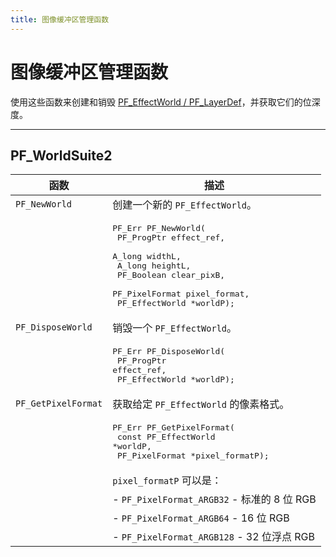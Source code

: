 ```yaml
---
title: 图像缓冲区管理函数
---
```

# 图像缓冲区管理函数

使用这些函数来创建和销毁 [PF_EffectWorld / PF_LayerDef](../../effect-basics/PF_EffectWorld)，并获取它们的位深度。

---

## PF_WorldSuite2

|      函数       |       描述       |
|-----------------|-------------------------------------------------------------------------------------------------------------------------------------------------------------------------------------------------------------------------------------------------|
| `PF_NewWorld`       | 创建一个新的 `PF_EffectWorld`。      |
|         | <pre lang="cpp">PF_Err PF_NewWorld(<br/>  PF_ProgPtr      effect_ref,<br/>  A_long    widthL,<br/>  A_long    heightL,<br/>  PF_Boolean      clear_pixB,<br/>  PF_PixelFormat  pixel_format,<br/>  PF_EffectWorld  \*worldP);</pre> |
| `PF_DisposeWorld`   | 销毁一个 `PF_EffectWorld`。      |
|         | <pre lang="cpp">PF_Err PF_DisposeWorld(<br/>  PF_ProgPtr      effect_ref,<br/>  PF_EffectWorld  \*worldP);</pre>        |
| `PF_GetPixelFormat` | 获取给定 `PF_EffectWorld` 的像素格式。      |
|         | <pre lang="cpp">PF_Err PF_GetPixelFormat(<br/>  const PF_EffectWorld  \*worldP,<br/>  PF_PixelFormat        \*pixel_formatP);</pre>        |
|         | `pixel_formatP` 可以是：        |
|         | - `PF_PixelFormat_ARGB32` - 标准的 8 位 RGB          |
|         | - `PF_PixelFormat_ARGB64` - 16 位 RGB    |
|         | - `PF_PixelFormat_ARGB128` - 32 位浮点 RGB        |
